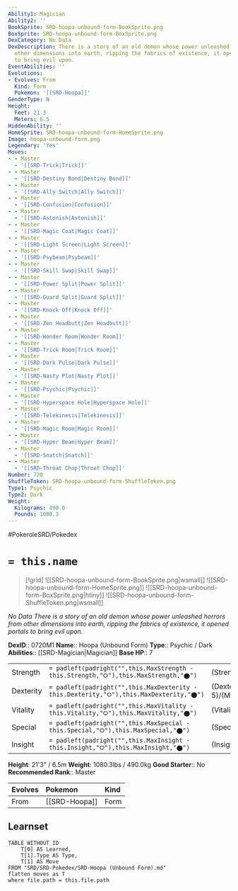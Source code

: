```yaml
---
Ability1: Magician
Ability2: ''
BookSprite: SRD-hoopa-unbound-form-BookSprite.png
BoxSprite: SRD-hoopa-unbound-form-BoxSprite.png
DexCategory: No Data
DexDescription: There is a story of an old demon whose power unleashed horrors from
  other dimensions into earth, ripping the fabrics of existence, it opened portals
  to bring evil upon.
EventAbilities: ''
Evolutions:
- Evolves: From
  Kind: Form
  Pokemon: '[[SRD-Hoopa]]'
GenderType: N
Height:
  Feet: 21.3
  Meters: 6.5
HiddenAbility: ''
HomeSprite: SRD-hoopa-unbound-form-HomeSprite.png
Image: hoopa-unbound-form.png
Legendary: 'Yes'
Moves:
- - Master
  - '[[SRD-Trick|Trick]]'
- - Master
  - '[[SRD-Destiny Bond|Destiny Bond]]'
- - Master
  - '[[SRD-Ally Switch|Ally Switch]]'
- - Master
  - '[[SRD-Confusion|Confusion]]'
- - Master
  - '[[SRD-Astonish|Astonish]]'
- - Master
  - '[[SRD-Magic Coat|Magic Coat]]'
- - Master
  - '[[SRD-Light Screen|Light Screen]]'
- - Master
  - '[[SRD-Psybeam|Psybeam]]'
- - Master
  - '[[SRD-Skill Swap|Skill Swap]]'
- - Master
  - '[[SRD-Power Split|Power Split]]'
- - Master
  - '[[SRD-Guard Split|Guard Split]]'
- - Master
  - '[[SRD-Knock Off|Knock Off]]'
- - Master
  - '[[SRD-Zen Headbutt|Zen Headbutt]]'
- - Master
  - '[[SRD-Wonder Room|Wonder Room]]'
- - Master
  - '[[SRD-Trick Room|Trick Room]]'
- - Master
  - '[[SRD-Dark Pulse|Dark Pulse]]'
- - Master
  - '[[SRD-Nasty Plot|Nasty Plot]]'
- - Master
  - '[[SRD-Psychic|Psychic]]'
- - Master
  - '[[SRD-Hyperspace Hole|Hyperspace Hole]]'
- - Master
  - '[[SRD-Telekinesis|Telekinesis]]'
- - Master
  - '[[SRD-Magic Room|Magic Room]]'
- - Master
  - '[[SRD-Hyper Beam|Hyper Beam]]'
- - Master
  - '[[SRD-Snatch|Snatch]]'
- - Master
  - '[[SRD-Throat Chop|Throat Chop]]'
Number: 720
ShuffleToken: SRD-hoopa-unbound-form-ShuffleToken.png
Type1: Psychic
Type2: Dark
Weight:
  Kilograms: 490.0
  Pounds: 1080.3
---
```


#PokeroleSRD/Pokedex

# `= this.name`

> [!grid]
> ![[SRD-hoopa-unbound-form-BookSprite.png|wsmall]]
> ![[SRD-hoopa-unbound-form-HomeSprite.png]]
> ![[SRD-hoopa-unbound-form-BoxSprite.png|htiny]]
> ![[SRD-hoopa-unbound-form-ShuffleToken.png|wsmall]]


*No Data*
*There is a story of an old demon whose power unleashed horrors from other dimensions into earth, ripping the fabrics of existence, it opened portals to bring evil upon.*

**DexID**:: 0720M1
**Name**:: Hoopa (Unbound Form)
**Type**:: Psychic / Dark
**Abilities**:: [[SRD-Magician|Magician]]
**Base HP**:: 7

|           |                                                                                        |                                          |
| --------- | -------------------------------------------------------------------------------------- | ---------------------------------------- |
| Strength  | `= padleft(padright("",this.MaxStrength - this.Strength,"⭘"),this.MaxStrength,"⬤")`    | (Strength::8)/(MaxStrength::8)   |
| Dexterity | `= padleft(padright("",this.MaxDexterity - this.Dexterity,"⭘"),this.MaxDexterity,"⬤")` | (Dexterity:: 5)/(MaxDexterity::5) |
| Vitality  | `= padleft(padright("",this.MaxVitality - this.Vitality,"⭘"),this.MaxVitality,"⬤")`    | (Vitality::4)/(MaxVitality::4)   |
| Special   | `= padleft(padright("",this.MaxSpecial - this.Special,"⭘"),this.MaxSpecial,"⬤")`       | (Special::9)/(MaxSpecial::9)     |
| Insight   | `= padleft(padright("",this.MaxInsight - this.Insight,"⭘"),this.MaxInsight,"⬤")`       | (Insight::7)/(MaxInsight::7)     |

**Height**: 21'3" / 6.5m
**Weight**: 1080.3lbs / 490.0kg
**Good Starter**:: No
**Recommended Rank**:: Master

| Evolves   | Pokemon       | Kind   |
|:----------|:--------------|:-------|
| From      | [[SRD-Hoopa]] | Form   |

## Learnset

```dataview
TABLE WITHOUT ID
    T[0] AS Learned,
    T[1].Type AS Type,
    T[1] AS Move
FROM "SRD/SRD-Pokedex/SRD-Hoopa (Unbound Form).md"
flatten moves as T
where file.path = this.file.path
```
